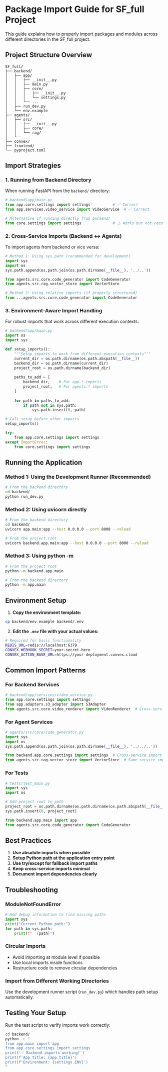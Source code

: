 # Package Import Guide for SF_full Project

This guide explains how to properly import packages and modules across different directories in the SF_full project.

## Project Structure Overview

```
SF_full/
├── backend/
│   ├── app/
│   │   ├── __init__.py
│   │   ├── main.py
│   │   ├── core/
│   │   │   ├── __init__.py
│   │   │   └── settings.py
│   │   └── ...
│   ├── run_dev.py
│   └── env.example
├── agents/
│   ├── src/
│   │   ├── __init__.py
│   │   ├── core/
│   │   └── rag/
│   └── ...
├── convex/
├── frontend/
└── pyproject.toml
```

## Import Strategies

### 1. **Running from Backend Directory**

When running FastAPI from the `backend/` directory:

```python
# backend/app/main.py
from app.core.settings import settings          # ✅ Correct
from app.services.video_service import VideoService  # ✅ Correct

# Alternative if running directly from backend/
from core.settings import settings              # ⚠️ Works but not recommended
```

### 2. **Cross-Service Imports (Backend ↔ Agents)**

To import agents from backend or vice versa:

```python
# Method 1: Using sys.path (recommended for development)
import sys
import os
sys.path.append(os.path.join(os.path.dirname(__file__), '../..'))

from agents.src.core.code_generator import CodeGenerator
from agents.src.rag.vector_store import VectorStore

# Method 2: Using relative imports (if properly structured)
from ...agents.src.core.code_generator import CodeGenerator
```

### 3. **Environment-Aware Import Handling**

For robust imports that work across different execution contexts:

```python
# backend/app/main.py
import os
import sys

def setup_imports():
    """Setup imports to work from different execution contexts"""
    current_dir = os.path.dirname(os.path.abspath(__file__))
    backend_dir = os.path.dirname(current_dir)
    project_root = os.path.dirname(backend_dir)
    
    paths_to_add = [
        backend_dir,    # For app.* imports
        project_root,   # For agents.* imports
    ]
    
    for path in paths_to_add:
        if path not in sys.path:
            sys.path.insert(0, path)

# Call setup before other imports
setup_imports()

try:
    from app.core.settings import settings
except ImportError:
    from core.settings import settings
```

## Running the Application

### Method 1: Using the Development Runner (Recommended)

```bash
# From the backend directory
cd backend/
python run_dev.py
```

### Method 2: Using uvicorn directly

```bash
# From the backend directory
cd backend/
uvicorn app.main:app --host 0.0.0.0 --port 8000 --reload

# From the project root
uvicorn backend.app.main:app --host 0.0.0.0 --port 8000 --reload
```

### Method 3: Using python -m

```bash
# From the project root
python -m backend.app.main

# From the backend directory
python -m app.main
```

## Environment Setup

1. **Copy the environment template:**
```bash
cp backend/env.example backend/.env
```

2. **Edit the `.env` file with your actual values:**
```bash
# Required for basic functionality
REDIS_URL=redis://localhost:6379
CONVEX_WEBHOOK_SECRET=your-secret-here
CONVEX_ACTION_BASE_URL=https://your-deployment.convex.cloud
```

## Common Import Patterns

### For Backend Services

```python
# backend/app/services/video_service.py
from app.core.settings import settings
from app.adapters.s3_adapter import S3Adapter
from agents.src.core.video_renderer import VideoRenderer  # Cross-service import
```

### For Agent Services

```python
# agents/src/core/code_generator.py
import sys
import os
sys.path.append(os.path.join(os.path.dirname(__file__), '../../..'))

from backend.app.core.settings import settings  # Cross-service import
from agents.src.rag.vector_store import VectorStore  # Same service import
```

### For Tests

```python
# tests/test_main.py
import sys
import os

# Add project root to path
project_root = os.path.dirname(os.path.dirname(os.path.abspath(__file__)))
sys.path.insert(0, project_root)

from backend.app.main import app
from agents.src.core.code_generator import CodeGenerator
```

## Best Practices

1. **Use absolute imports when possible**
2. **Setup Python path at the application entry point**
3. **Use try/except for fallback import paths**
4. **Keep cross-service imports minimal**
5. **Document import dependencies clearly**

## Troubleshooting

### ModuleNotFoundError

```python
# Add debug information to find missing paths
import sys
print("Current Python path:")
for path in sys.path:
    print(f"  {path}")
```

### Circular Imports

- Avoid importing at module level if possible
- Use local imports inside functions
- Restructure code to remove circular dependencies

### Import from Different Working Directories

Use the development runner script (`run_dev.py`) which handles path setup automatically.

## Testing Your Setup

Run the test script to verify imports work correctly:

```bash
cd backend/
python -c "
from app.main import app
from app.core.settings import settings
print('✅ Backend imports working!')
print(f'App title: {app.title}')
print(f'Environment: {settings.ENV}')
"
```
